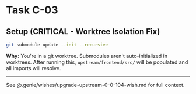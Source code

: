 # Task C-03

## Setup (CRITICAL - Worktree Isolation Fix)

```bash
git submodule update --init --recursive
```

**Why:** You're in a git worktree. Submodules aren't auto-initialized in worktrees. After running this, `upstream/frontend/src/` will be populated and all imports will resolve.

---

See @.genie/wishes/upgrade-upstream-0-0-104-wish.md for full context.

